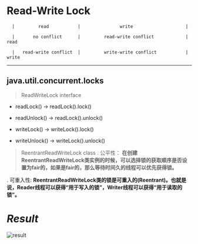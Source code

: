 # Read-Write Lock

      |         read           |               write                    |
     
      |       no conflict      |         read-write conflict            |  read

      |   read-write conflict  |         write-write conflict           |  write

---
## java.util.concurrent.locks
>ReadWriteLock interface

+ readLock()        -> readLock().lock()

+ readUnlock()      -> readLock().unlock()

+ writeLock()       -> writeLock().lock()

+ writeUnlock()     -> writeLock().unlock()

>ReentrantReadWriteLock class
. 公平性：
__在创建ReentrantReadWriteLock类实例的时候，可以选择锁的获取顺序是否设置为fair的，如果是fair的，那么等待时间久的线程可以优先获得锁。__

. 可重入性:
__ReentrantReadWriteLock类的锁是可重入的(Reentrant)。也就是说，Reader线程可以获得“用于写入的锁”，Writer线程可以获得“用于读取的锁”。__

# _*Result*_

![result](https://github.com/qiaw99/Self-Lerning/blob/master/Java/MultipleThreads_and_Sockets/Multi_Threads_Mode/6_Read_Write_Lock/result.png)
